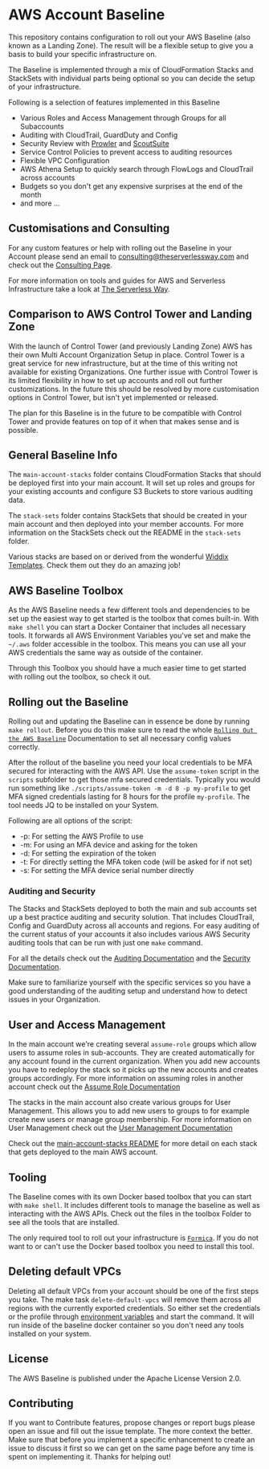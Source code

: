 # AWS Account Baseline

This repository contains configuration to roll out your AWS Baseline (also known as a Landing Zone). The result will be a flexible setup to give you a basis to build your specific infrastructure on. 

The Baseline is implemented through a mix of CloudFormation Stacks and StackSets with individual parts being optional so you can decide the setup of your infrastructure.

Following is a selection of features implemented in this Baseline

* Various Roles and Access Management through Groups for all Subaccounts
* Auditing with CloudTrail, GuardDuty and Config
* Security Review with [Prowler](https://github.com/toniblyx/prowler) and [ScoutSuite](https://github.com/nccgroup/ScoutSuite) 
* Service Control Policies to prevent access to auditing resources
* Flexible VPC Configuration
* AWS Athena Setup to quickly search through FlowLogs and CloudTrail across accounts
* Budgets so you don't get any expensive surprises at the end of the month
* and more ...

## Customisations and Consulting

For any custom features or help with rolling out the Baseline in your Account please send an email to [consulting@theserverlessway.com](mailto:consulting@theserverlessway.com) and check out the [Consulting Page](https://theserverlessway.com/consulting/).

For more information on tools and guides for AWS and Serverless Infrastructure take a look at [The Serverless Way](https://theserverlessway.com/).

## Comparison to AWS Control Tower and Landing Zone

With the launch of Control Tower (and previously Landing Zone) AWS has their own Multi Account Organization Setup in place. Control Tower is a great service for new infrastructure, but at the time of this writing not available for existing Organizations. One further issue with Control Tower is its limited flexibility in how to set up accounts and roll out further customizations. In the future this should be resolved by more customisation options in Control Tower, but isn't yet implemented or released.  

The plan for this Baseline is in the future to be compatible with Control Tower and provide features on top of it when that makes sense and is possible. 

## General Baseline Info

The `main-account-stacks` folder contains CloudFormation Stacks that should be deployed first into your main account. It will set up roles and groups for your existing accounts and configure S3 Buckets to store various auditing data.

The `stack-sets` folder contains StackSets that should be created in your main account and then deployed
into your member accounts. For more information on the StackSets check out the README in the `stack-sets` folder.

Various stacks are based on or derived from the wonderful [Widdix Templates](http://templates.cloudonaut.io/en/stable/). Check them out they do an amazing job!

## AWS Baseline Toolbox

As the AWS Baseline needs a few different tools and dependencies to be set up the easiest way to get started is the toolbox that comes built-in. With `make shell` you can start a Docker Container that includes all necessary tools. It forwards all AWS Environment Variables you've set and make the `~/.aws` folder accessible in the toolbox. This means you can use all your AWS credentials the same way as outside of the container.

Through this Toolbox you should have a much easier time to get started with rolling out the toolbox, so check it out.

## Rolling out the Baseline

Rolling out and updating the Baseline can in essence be done by running `make rollout`. Before you do this make sure to read the whole [`Rolling Out the AWS Baseline`](docs/Rollout.md) Documentation to set all necessary config values correctly.

After the rollout of the baseline you need your local credentials to be MFA secured for interacting with the AWS API. Use the `assume-token` script in the `scripts` subfolder to get those mfa secured credentials. Typically you would run something like `./scripts/assume-token -m -d 8 -p my-profile` to get MFA signed credentials lasting for 8 hours for the profile `my-profile`. The tool needs JQ to be installed on your System. 

Following are all options of the script:

* -p: For setting the AWS Profile to use
* -m: For using an MFA device and asking for the token
* -d: For setting the expiration of the token
* -t: For directly setting the MFA token code (will be asked for if not set)
* -s: For setting the MFA device serial number directly 


### Auditing and Security

The Stacks and StackSets deployed to both the main and sub accounts set up a best practice auditing and security solution. That includes CloudTrail, Config and GuardDuty across all accounts and regions. For easy auditing of the current status of your accounts it also includes various AWS Security auditing tools that can be run with just one `make` command.

For all the details check out the [Auditing Documentation](docs/Auditing.md) and the [Security Documentation](docs/Security.md).

Make sure to familiarize yourself with the specific services so you have a good understanding of the auditing setup and understand how to detect issues in your Organization.

## User and Access Management

In the main account we're creating several `assume-role` groups which allow users to assume roles in sub-accounts. They are created automatically for any account found in the current organization. When you add new accounts you have to redeploy the stack so it picks up the new accounts and creates groups accordingly. For more information on assuming roles in another account check out the [Assume Role Documentation](docs/Assume.md)

The stacks in the main account also create various groups for User Management. This allows you to add new users to groups to for example create new users or manage group membership. For more information on User Management check out the [User Management Documentation](docs/UserManagement.md)

Check out the [main-account-stacks README](./main-account-stacks/README.md) for more detail on each stack that gets deployed to the main AWS account.

## Tooling

The Baseline comes with its own Docker based toolbox that you can start with `make shell`. It includes different tools to manage the baseline as well as interacting with the AWS APIs. Check out the files in the toolbox Folder to see all the tools that are installed.

The only required tool to roll out your infrastructure is [`Formica`](https://theserverlessway.com/tools/formica/). If you do not want to or can't use the Docker based toolbox you need to install this tool.


## Deleting default VPCs

Deleting all default VPCs from your account should be one of the first steps you take. The make task `delete-default-vpcs` will remove them across all regions with the currently exported credentials. So either set the credentials or the profile through [environment variables](https://docs.aws.amazon.com/cli/latest/userguide/cli-configure-envvars.html) and start the command. It will run inside of the baseline docker container so you don't need any tools installed on your system.

## License

The AWS Baseline is published under the Apache License Version 2.0.

## Contributing
If you want to Contribute features, propose changes or report bugs please open an issue and fill out the issue template. The more context the better. Make sure that before you implement a specific enhancement to create an issue to discuss it first so we can get on the same page before any time is spent on implementing it. Thanks for helping out!